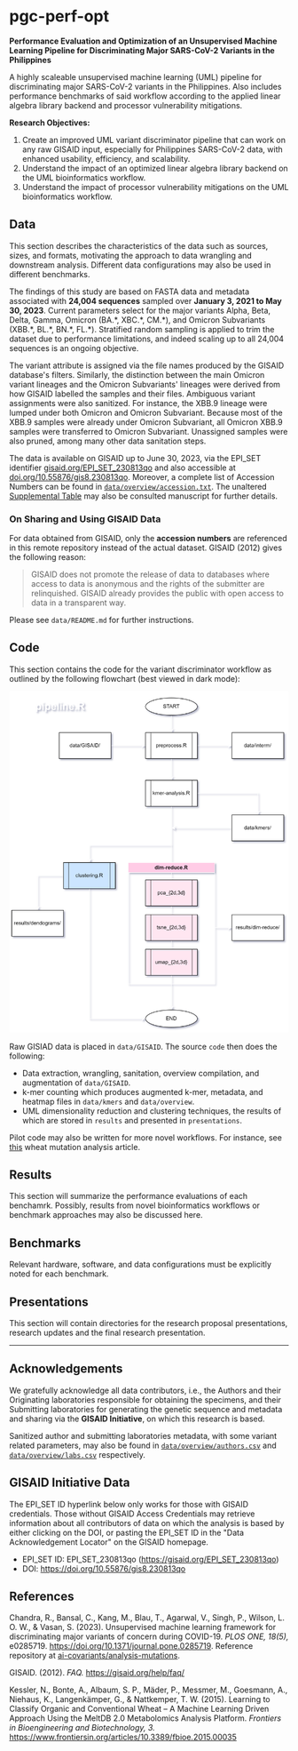 # pgc-perf-opt

**Performance Evaluation and Optimization of an Unsupervised Machine Learning Pipeline for Discriminating Major SARS-CoV-2 Variants in the Philippines**

A highly scaleable unsupervised machine learning (UML) pipeline for discriminating major SARS-CoV-2 variants in the Philippines. Also includes performance benchmarks of said workflow according to the applied linear algebra library backend and processor vulnerability mitigations.

**Research Objectives:**

1. Create an improved UML variant discriminator pipeline that can work on any raw GISAID input, especially for Philippines SARS-CoV-2 data, with enhanced usability, efficiency, and scalability.
2. Understand the impact of an optimized linear algebra library backend on the UML bioinformatics workflow.
3. Understand the impact of processor vulnerability mitigations on the UML bioinformatics workflow.

## Data

This section describes the characteristics of the data such as sources, sizes, and formats, motivating the approach to data wrangling and downstream analysis. Different data configurations may also be used in different benchmarks.

The findings of this study are based on FASTA data and metadata associated with **24,004 sequences** sampled over **January 3, 2021 to May 30, 2023**. Current parameters select for the major variants Alpha, Beta, Delta, Gamma,  Omicron (BA.\*, XBC.\*, CM.\*), and Omicron Subvariants (XBB.\*, BL.\*, BN.\*, FL.\*). Stratified random sampling is applied to trim the dataset due to performance limitations, and indeed scaling up to all 24,004 sequences is an ongoing objective.

The variant attribute is assigned via the file names produced by the GISAID database's filters. Similarly, the distinction between the main Omicron variant lineages and the Omicron Subvariants' lineages were derived from how GISAID labelled the samples and their files. Ambiguous variant assignments were also sanitized. For instance, the XBB.9 lineage were lumped under both Omicron and Omicron Subvariant. Because most of the XBB.9 samples were already under Omicron Subvariant, all Omicron XBB.9 samples were transferred to Omicron Subvariant. Unassigned samples were also pruned, among many other data sanitation steps.

The data is available on GISAID up to June 30, 2023, via the EPI_SET identifier [gisaid.org/EPI_SET_230813qo](https://gisaid.org/EPI_SET_230813qo) and also accessible at [doi.org/10.55876/gis8.230813qo](https://doi.org/10.55876/gis8.230813qo). Moreover, a complete list of Accession Numbers can be found in [`data/overview/accession.txt`](data/overview/accession.txt). The unaltered [Supplemental Table](data/gisaid_supplemental_table_epi_set_230813qo.pdf) may also be consulted manuscript for further details.

### On Sharing and Using GISAID Data
For data obtained from GISAID, only the **accession numbers** are referenced in this remote repository instead of the actual dataset. GISAID (2012) gives the following reason:

> GISAID does not promote the release of data to databases where access to data is anonymous and the rights of the submitter are relinquished.  GISAID already provides the public with open access to data in a transparent way.

Please see `data/README.md` for further instructions.

## Code
This section contains the code for the variant discriminator workflow as outlined by the following flowchart (best viewed in dark mode):

![](presentations/pipeline-flowchart-2-gh-ver.png)

Raw GISIAD data is placed in `data/GISAID`. The source `code` then does the following:
- Data extraction, wrangling, sanitation, overview compilation, and augmentation of `data/GISAID`.
- k-mer counting which produces augmented k-mer, metadata, and heatmap files in `data/kmers` and `data/overview`.
- UML dimensionality reduction and clustering techniques, the results of which are stored in `results` and presented in `presentations`.

Pilot code may also be written for more novel workflows. For instance, see [this](https://www.frontiersin.org/articles/10.3389/fbioe.2015.00035/full) wheat mutation analysis article.

## Results
This section will summarize the performance evaluations of each benchamrk. Possibly, results from novel bioinformatics workflows or benchmark approaches may also be discussed here.

## Benchmarks
Relevant hardware, software, and data configurations must be explicitly noted for each benchmark.

## Presentations
This section will contain directories for the research proposal presentations, research updates and the final research presentation.

---
## Acknowledgements
We gratefully acknowledge all data contributors, i.e., the Authors and their Originating laboratories responsible for obtaining the specimens, and their Submitting laboratories for generating the genetic sequence and metadata and sharing via the **GISAID Initiative**, on which this research is based.

Sanitized author and submitting laboratories metadata, with some variant related parameters, may also be found in [`data/overview/authors.csv`](`data/overview/authors.csv`) and [`data/overview/labs.csv`](`data/overview/labs.csv`) respectively.

## GISAID Initiative Data
The EPI_SET ID hyperlink below only works for those with GISAID credentials. Those without GISAID Access Credentials may retrieve information about all contributors of data on which the analysis is based by either clicking on the DOI, or pasting the EPI_SET ID in the "Data Acknowledgement Locator" on the GISAID homepage.

- EPI_SET ID: EPI_SET_230813qo (<https://gisaid.org/EPI_SET_230813qo>)
- DOI: <https://doi.org/10.55876/gis8.230813qo>

## References
Chandra, R., Bansal, C., Kang, M., Blau, T., Agarwal, V., Singh, P., Wilson, L. O. W., & Vasan, S. (2023). Unsupervised machine learning framework for discriminating major variants of concern during COVID-19. *PLOS ONE, 18(5),* e0285719. https://doi.org/10.1371/journal.pone.0285719. Reference repository at [ai-covariants/analysis-mutations](https://github.com/ai-covariants/analysis-mutations).

GISAID. (2012). *FAQ.* https://gisaid.org/help/faq/

Kessler, N., Bonte, A., Albaum, S. P., Mäder, P., Messmer, M., Goesmann, A., Niehaus, K., Langenkämper, G., & Nattkemper, T. W. (2015). Learning to Classify Organic and Conventional Wheat – A Machine Learning Driven Approach Using the MeltDB 2.0 Metabolomics Analysis Platform. *Frontiers in Bioengineering and Biotechnology, 3.* https://www.frontiersin.org/articles/10.3389/fbioe.2015.00035
